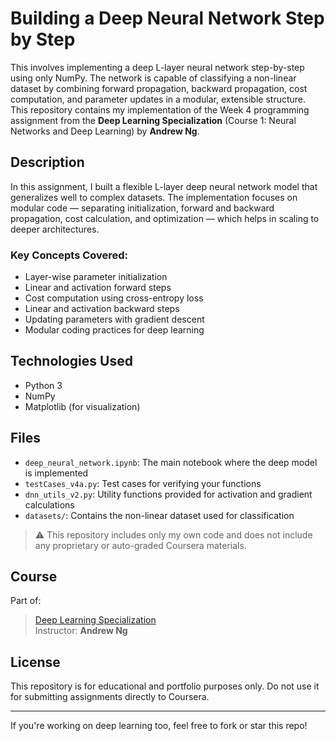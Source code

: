 # Building a Deep Neural Network Step by Step 

This  involves implementing a deep L-layer neural network step-by-step using only NumPy. The network is capable of classifying a non-linear dataset by combining forward propagation, backward propagation, cost computation, and parameter updates in a modular, extensible structure.  
This repository contains my implementation of the Week 4 programming assignment from the **Deep Learning Specialization** (Course 1: Neural Networks and Deep Learning) by **Andrew Ng**.

##  Description

In this assignment, I built a flexible L-layer deep neural network model that generalizes well to complex datasets. The implementation focuses on modular code — separating initialization, forward and backward propagation, cost calculation, and optimization — which helps in scaling to deeper architectures.

### Key Concepts Covered:
- Layer-wise parameter initialization
- Linear and activation forward steps
- Cost computation using cross-entropy loss
- Linear and activation backward steps
- Updating parameters with gradient descent
- Modular coding practices for deep learning

##  Technologies Used

- Python 3
- NumPy
- Matplotlib (for visualization)

##  Files

- `deep_neural_network.ipynb`: The main notebook where the deep model is implemented
- `testCases_v4a.py`: Test cases for verifying your functions
- `dnn_utils_v2.py`: Utility functions provided for activation and gradient calculations
- `datasets/`: Contains the non-linear dataset used for classification

> ⚠️ This repository includes only my own code and does not include any proprietary or auto-graded Coursera materials.

##  Course

Part of:
> [Deep Learning Specialization](https://www.coursera.org/specializations/deep-learning)  
> Instructor: **Andrew Ng**

##  License

This repository is for educational and portfolio purposes only. Do not use it for submitting assignments directly to Coursera.

---

 If you're working on deep learning too, feel free to fork or star this repo!
